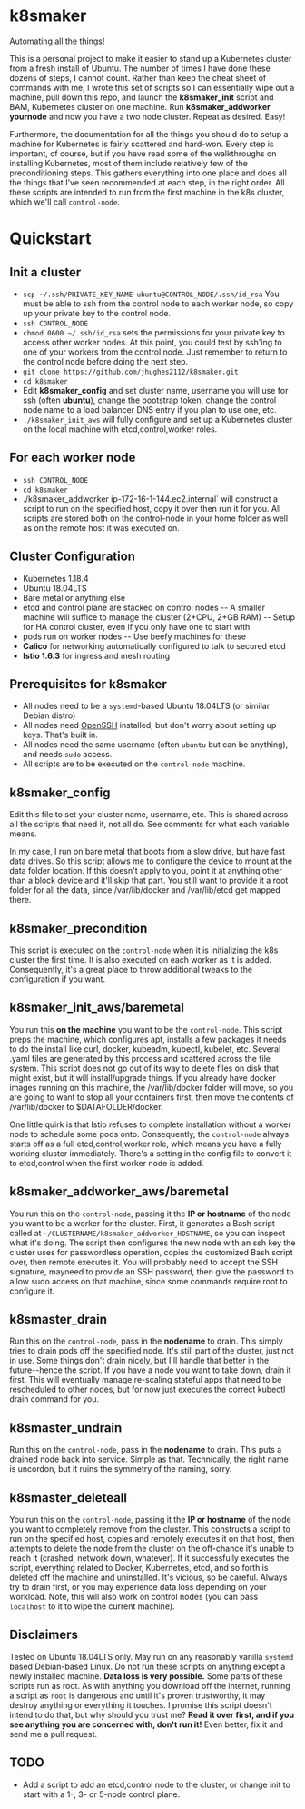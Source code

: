 
# k8smaker
Automating all the things!

This is a personal project to make it easier to stand up a Kubernetes cluster from a fresh install of Ubuntu.  The number of times I have done these dozens of steps, I cannot count.  Rather than keep the cheat sheet of commands with me, I wrote this set of scripts so I can essentially wipe out a machine, pull down this repo, and launch the **k8smaker_init** script and BAM, Kubernetes cluster on one machine.  Run **k8smaker_addworker yournode** and now you have a two node cluster.  Repeat as desired.  Easy!

Furthermore, the documentation for all the things you should do to setup a machine for Kubernetes is fairly scattered and hard-won.  Every step is important, of course, but if you have read some of the walkthroughs on installing Kubernetes, most of them include relatively few of the preconditioning steps.  This gathers everything into one place and does all the things that I've seen recommended at each step, in the right order.  All these scripts are intended to run from the first machine in the k8s cluster, which we'll call `control-node`.  

# Quickstart
## Init a cluster
- `scp ~/.ssh/PRIVATE_KEY_NAME ubuntu@CONTROL_NODE/.ssh/id_rsa` You must be able to ssh from the control node to each worker node, so copy up your private key to the control node.
- `ssh CONTROL_NODE`
- `chmod 0600 ~/.ssh/id_rsa` sets the permissions for your private key to access other worker nodes.  At this point, you could test by ssh'ing to one of your workers from the control node.  Just remember to return to the control node before doing the next step.
- `git clone https://github.com/jhughes2112/k8smaker.git`
- `cd k8smaker`
- Edit **k8smaker_config** and set cluster name, username you will use for ssh (often **ubuntu**), change the bootstrap token, change the control node name to a load balancer DNS entry if you plan to use one, etc.
- `./k8smaker_init_aws` will fully configure and set up a Kubernetes cluster on the local machine with etcd,control,worker roles.

## For each worker node
- `ssh CONTROL_NODE`
- `cd k8smaker`
- ./k8smaker_addworker ip-172-16-1-144.ec2.internal` will construct a script to run on the specified host, copy it over then run it for you.  All scripts are stored both on the control-node in your home folder as well as on the remote host it was executed on.

## Cluster Configuration
 - Kubernetes 1.18.4
 - Ubuntu 18.04LTS
 - Bare metal or anything else
 - etcd and control plane are stacked on control nodes
 -- A smaller machine will suffice to manage the cluster (2+CPU, 2+GB RAM)
 -- Setup for HA control cluster, even if you only have one to start with
 - pods run on worker nodes
 -- Use beefy machines for these
 - **Calico** for networking automatically configured to talk to secured etcd
 - **Istio 1.6.3** for ingress and mesh routing

## Prerequisites for k8smaker
 - All nodes need to be a `systemd`-based Ubuntu 18.04LTS (or similar Debian distro)
 - All nodes need [OpenSSH](https://linuxize.com/post/how-to-enable-ssh-on-ubuntu-18-04/) installed, but don't worry about setting up keys.  That's built in.
 - All nodes need the same username (often `ubuntu` but can be anything), and needs `sudo` access.
 - All scripts are to be executed on the `control-node` machine.

## k8smaker_config
Edit this file to set your cluster name, username, etc.  This is shared across all the scripts that need it, not all do.  See comments for what each variable means.

In my case, I run on bare metal that boots from a slow drive, but have fast data drives.  So this script allows me to configure the device to mount at the data folder location.  If this doesn't apply to you, point it at anything other than a block device and it'll skip that part.  You still want to provide it a root folder for all the data, since /var/lib/docker and /var/lib/etcd get mapped there.

## k8smaker_precondition
This script is executed on the `control-node` when it is initializing the k8s cluster the first time.  It is also executed on each worker as it is added.  Consequently, it's a great place to throw additional tweaks to the configuration if you want.

## k8smaker_init_aws/baremetal
You run this **on the machine** you want to be the `control-node`.  This script preps the machine, which configures apt, installs a few packages it needs to do the install like curl, docker, kubeadm, kubectl, kubelet, etc.  Several .yaml files are generated by this process and scattered across the file system.  This script does not go out of its way to delete files on disk that might exist, but it will install/upgrade things.  If you already have docker images running on this machine, the /var/lib/docker folder will move, so you are going to want to stop all your containers first, then move the contents of /var/lib/docker to $DATAFOLDER/docker.

One little quirk is that Istio refuses to complete installation without a worker node to schedule some pods onto.  Consequently, the `control-node` always starts off as a full etcd,control,worker role, which means you have a fully working cluster immediately.  There's a setting in the config file to convert it to etcd,control when the first worker node is added.

## k8smaker_addworker_aws/baremetal
You run this on the `control-node`, passing it the **IP or hostname** of the node you want to be a worker for the cluster.  First, it generates a Bash script called at `~/CLUSTERNAME/k8smaker_addworker_HOSTNAME`, so you can inspect what it's doing.  The script then configures the new node with an ssh key the cluster uses for passwordless operation, copies the customized Bash script over, then remote executes it.  You will probably need to accept the SSH signature, mayneed to provide an SSH password, then give the password to allow sudo access on that machine, since some commands require root to configure it.

## k8smaster_drain
Run this on the `control-node`, pass in the **nodename** to drain.  This simply tries to drain pods off the specified node.  It's still part of the cluster, just not in use.  Some things don't drain nicely, but I'll handle that better in the future--hence the script.  If you have a node you want to take down, drain it first.  This will eventually manage re-scaling stateful apps that need to be rescheduled to other nodes, but for now just executes the correct kubectl drain command for you.

## k8smaster_undrain
Run this on the `control-node`, pass in the **nodename** to drain.  This puts a drained node back into service.  Simple as that.  Technically, the right name is uncordon, but it ruins the symmetry of the naming, sorry.

## k8smaster_deleteall
You run this on the `control-node`, passing it the **IP or hostname** of the node you want to completely remove from the cluster.  This constructs a script to run on the specified host, copies and remotely executes it on that host, then attempts to delete the node from the cluster on the off-chance it's unable to reach it (crashed, network down, whatever).  If it successfully executes the script, everything related to Docker, Kubernetes, etcd, and so forth is deleted off the machine and uninstalled.  It's vicious, so be careful.  Always try to drain first, or you may experience data loss depending on your workload.  Note, this will also work on control nodes (you can pass `localhost` to it to wipe the current machine).

## Disclaimers
Tested on Ubuntu 18.04LTS only.  May run on any reasonably vanilla `systemd` based Debian-based Linux.  Do not run these scripts on anything except a newly installed machine.  **Data loss is very possible.**  Some parts of these scripts run as root.  As with anything you download off the internet, running a script as `root` is dangerous and until it's proven trustworthy, it may destroy anything or everything it touches.  I promise this script doesn't intend to do that, but why should  you trust me?  **Read it over first, and if you see anything you are concerned with, don't run it!**  Even better, fix it and send me a pull request.

## TODO
- Add a script to add an etcd,control node to the cluster, or change init to start with a 1-, 3- or 5-node control plane.
